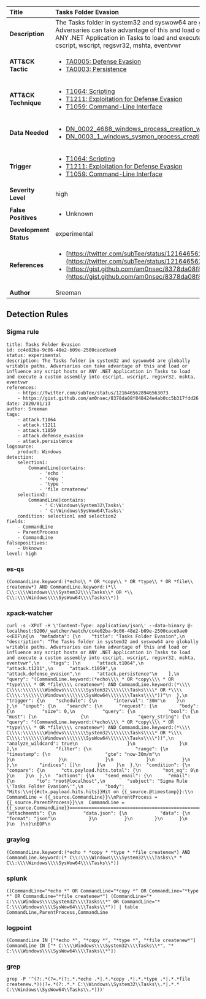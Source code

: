 | Title                    | Tasks Folder Evasion       |
|:-------------------------|:------------------|
| **Description**          | The Tasks folder in system32 and syswow64 are globally writable paths. Adversaries can take advantage of this and load or influence any script hosts or ANY .NET Application in Tasks to load and execute a custom assembly into cscript, wscript, regsvr32, mshta, eventvwr |
| **ATT&amp;CK Tactic**    |  <ul><li>[TA0005: Defense Evasion](https://attack.mitre.org/tactics/TA0005)</li><li>[TA0003: Persistence](https://attack.mitre.org/tactics/TA0003)</li></ul>  |
| **ATT&amp;CK Technique** | <ul><li>[T1064: Scripting](https://attack.mitre.org/techniques/T1064)</li><li>[T1211: Exploitation for Defense Evasion](https://attack.mitre.org/techniques/T1211)</li><li>[T1059: Command-Line Interface](https://attack.mitre.org/techniques/T1059)</li></ul>  |
| **Data Needed**          | <ul><li>[DN_0002_4688_windows_process_creation_with_commandline](../Data_Needed/DN_0002_4688_windows_process_creation_with_commandline.md)</li><li>[DN_0003_1_windows_sysmon_process_creation](../Data_Needed/DN_0003_1_windows_sysmon_process_creation.md)</li></ul>  |
| **Trigger**              | <ul><li>[T1064: Scripting](../Triggers/T1064.md)</li><li>[T1211: Exploitation for Defense Evasion](../Triggers/T1211.md)</li><li>[T1059: Command-Line Interface](../Triggers/T1059.md)</li></ul>  |
| **Severity Level**       | high |
| **False Positives**      | <ul><li>Unknown</li></ul>  |
| **Development Status**   | experimental |
| **References**           | <ul><li>[https://twitter.com/subTee/status/1216465628946563073](https://twitter.com/subTee/status/1216465628946563073)</li><li>[https://gist.github.com/am0nsec/8378da08f848424e4ab0cc5b317fdd26](https://gist.github.com/am0nsec/8378da08f848424e4ab0cc5b317fdd26)</li></ul>  |
| **Author**               | Sreeman |


## Detection Rules

### Sigma rule

```
title: Tasks Folder Evasion
id: cc4e02ba-9c06-48e2-b09e-2500cace9ae0
status: experimental
description: The Tasks folder in system32 and syswow64 are globally writable paths. Adversaries can take advantage of this and load or influence any script hosts or ANY .NET Application in Tasks to load and execute a custom assembly into cscript, wscript, regsvr32, mshta, eventvwr 
references: 
    - https://twitter.com/subTee/status/1216465628946563073
    - https://gist.github.com/am0nsec/8378da08f848424e4ab0cc5b317fdd26
date: 2020/01/13
author: Sreeman
tags:
    - attack.t1064
    - attack.t1211
    - attack.t1059
    - attack.defense_evasion
    - attack.persistence
logsource:
    product: Windows
detection:
    selection1:
        CommandLine|contains:
            - 'echo '
            - 'copy '
            - 'type '
            - 'file createnew'
    selection2:
        CommandLine|contains:
            - ' C:\Windows\System32\Tasks\'
            - ' C:\Windows\SysWow64\Tasks\'
    condition: selection1 and selection2
fields:
    - CommandLine
    - ParentProcess
    - CommandLine
falsepositives:
    - Unknown
level: high

```





### es-qs
    
```
(CommandLine.keyword:(*echo\\ * OR *copy\\ * OR *type\\ * OR *file\\ createnew*) AND CommandLine.keyword:(*\\ C\\:\\\\Windows\\\\System32\\\\Tasks\\* OR *\\ C\\:\\\\Windows\\\\SysWow64\\\\Tasks\\*))
```


### xpack-watcher
    
```
curl -s -XPUT -H \'Content-Type: application/json\' --data-binary @- localhost:9200/_watcher/watch/cc4e02ba-9c06-48e2-b09e-2500cace9ae0 <<EOF\n{\n  "metadata": {\n    "title": "Tasks Folder Evasion",\n    "description": "The Tasks folder in system32 and syswow64 are globally writable paths. Adversaries can take advantage of this and load or influence any script hosts or ANY .NET Application in Tasks to load and execute a custom assembly into cscript, wscript, regsvr32, mshta, eventvwr",\n    "tags": [\n      "attack.t1064",\n      "attack.t1211",\n      "attack.t1059",\n      "attack.defense_evasion",\n      "attack.persistence"\n    ],\n    "query": "(CommandLine.keyword:(*echo\\\\ * OR *copy\\\\ * OR *type\\\\ * OR *file\\\\ createnew*) AND CommandLine.keyword:(*\\\\ C\\\\:\\\\\\\\Windows\\\\\\\\System32\\\\\\\\Tasks\\\\* OR *\\\\ C\\\\:\\\\\\\\Windows\\\\\\\\SysWow64\\\\\\\\Tasks\\\\*))"\n  },\n  "trigger": {\n    "schedule": {\n      "interval": "30m"\n    }\n  },\n  "input": {\n    "search": {\n      "request": {\n        "body": {\n          "size": 0,\n          "query": {\n            "bool": {\n              "must": [\n                {\n                  "query_string": {\n                    "query": "(CommandLine.keyword:(*echo\\\\ * OR *copy\\\\ * OR *type\\\\ * OR *file\\\\ createnew*) AND CommandLine.keyword:(*\\\\ C\\\\:\\\\\\\\Windows\\\\\\\\System32\\\\\\\\Tasks\\\\* OR *\\\\ C\\\\:\\\\\\\\Windows\\\\\\\\SysWow64\\\\\\\\Tasks\\\\*))",\n                    "analyze_wildcard": true\n                  }\n                }\n              ],\n              "filter": {\n                "range": {\n                  "timestamp": {\n                    "gte": "now-30m/m"\n                  }\n                }\n              }\n            }\n          }\n        },\n        "indices": []\n      }\n    }\n  },\n  "condition": {\n    "compare": {\n      "ctx.payload.hits.total": {\n        "not_eq": 0\n      }\n    }\n  },\n  "actions": {\n    "send_email": {\n      "email": {\n        "to": "root@localhost",\n        "subject": "Sigma Rule \'Tasks Folder Evasion\'",\n        "body": "Hits:\\n{{#ctx.payload.hits.hits}}Hit on {{_source.@timestamp}}:\\n  CommandLine = {{_source.CommandLine}}\\nParentProcess = {{_source.ParentProcess}}\\n  CommandLine = {{_source.CommandLine}}================================================================================\\n{{/ctx.payload.hits.hits}}",\n        "attachments": {\n          "data.json": {\n            "data": {\n              "format": "json"\n            }\n          }\n        }\n      }\n    }\n  }\n}\nEOF\n
```


### graylog
    
```
(CommandLine.keyword:(*echo * *copy * *type * *file createnew*) AND CommandLine.keyword:(* C\\:\\\\Windows\\\\System32\\\\Tasks\\* * C\\:\\\\Windows\\\\SysWow64\\\\Tasks\\*))
```


### splunk
    
```
((CommandLine="*echo *" OR CommandLine="*copy *" OR CommandLine="*type *" OR CommandLine="*file createnew*") (CommandLine="* C:\\\\Windows\\\\System32\\\\Tasks\\*" OR CommandLine="* C:\\\\Windows\\\\SysWow64\\\\Tasks\\*")) | table CommandLine,ParentProcess,CommandLine
```


### logpoint
    
```
(CommandLine IN ["*echo *", "*copy *", "*type *", "*file createnew*"] CommandLine IN ["* C:\\\\Windows\\\\System32\\\\Tasks\\*", "* C:\\\\Windows\\\\SysWow64\\\\Tasks\\*"])
```


### grep
    
```
grep -P '^(?:.*(?=.*(?:.*.*echo .*|.*.*copy .*|.*.*type .*|.*.*file createnew.*))(?=.*(?:.*.* C:\\Windows\\System32\\Tasks\\.*|.*.* C:\\Windows\\SysWow64\\Tasks\\.*)))'
```



